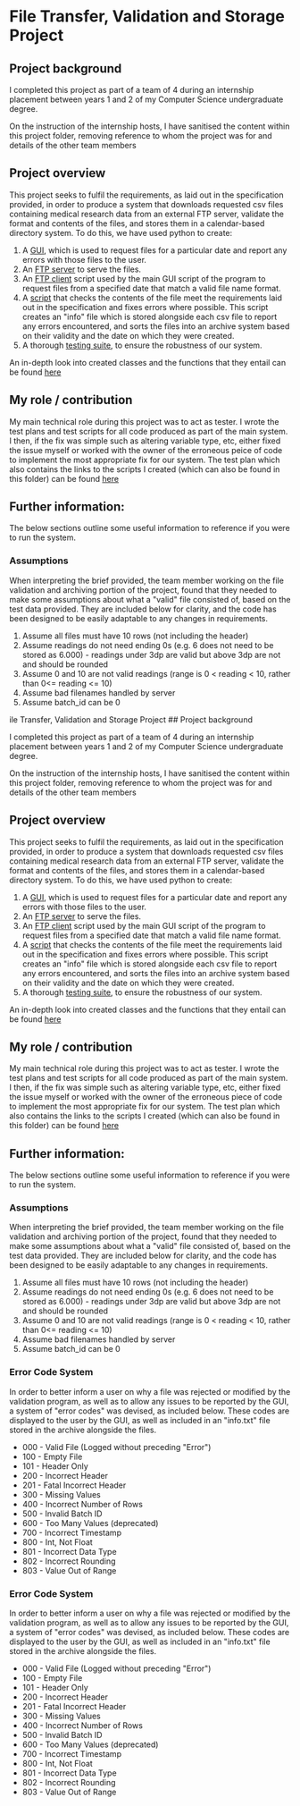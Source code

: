 # File Transfer, Validation and Storage Project
## Project background
<p>I completed this project as part of a team of 4 during an internship placement between years 1 and 2 of my Computer Science undergraduate degree. </p>
<p>On the instruction of the internship hosts, I have sanitised the content within this project folder, removing reference to whom the project was for and details of the other team members</p>

## Project overview
This project seeks to fulfil the requirements, as laid out in the specification provided, in order to produce a system that downloads requested csv files containing medical research data from an external FTP server, validate the format and contents of the files, and stores them in a calendar-based directory system. To do this, we have used python to create:
1. A [GUI](./main), which is used to request files for a particular date and report any errors with those files to the user.
2. An [FTP server](./server) to serve the files.
3. An [FTP client](./client) script used by the main GUI script of the program to request files from a specified date that match a valid file name format.
4. A [script](./validate_file) that checks the contents of the file meet the requirements laid out in the specification and fixes errors where possible.  This script creates an "info" file which is stored alongside each csv file to report any errors encountered, and sorts the files into an archive system based on their validity and the date on which they were created.
5. A thorough [testing suite](./test_plans), to ensure the robustness of our system.

An in-depth look into created classes and the functions that they entail can be found [here](./class_function_descriptors)

## My role / contribution
My main technical role during this project was to act as tester. I wrote the test plans and test scripts for all code produced as part of the main system. I then, if the fix was simple such as altering variable type, etc, either fixed the issue myself or worked with the owner of the erroneous peice of code to implement the most appropriate fix for our system.
The test plan which also contains the links to the scripts I created (which can also be found in this folder) can be found [here](./test_plans)

## Further information:
The below sections outline some useful information to reference if you were to run the system.

### Assumptions
<p>When interpreting the brief provided, the team member working on the file validation and archiving portion of the project, found that they needed to make some assumptions about what a "valid" file consisted of, based on the test data provided.  They are included below for clarity, and the code has been designed to be easily adaptable to any changes in requirements.</p>
<ol>
<li> Assume all files must have 10 rows (not including  the header)</li>

<li> Assume readings do not need ending 0s (e.g. 6 does not need to be stored as 6.000) - readings under 3dp are valid but above 3dp are not and should be rounded </li>

<li> Assume 0 and 10 are not valid readings (range is 0 < reading < 10, rather than 0<= reading <= 10) </li>

<li> Assume bad filenames handled by server</li>

<li> Assume batch_id can be 0</li>
</ol>
ile Transfer, Validation and Storage Project
## Project background
<p>I completed this project as part of a team of 4 during an internship placement between years 1 and 2 of my Computer Science undergraduate degree. </p>
<p>On the instruction of the internship hosts, I have sanitised the content within this project folder, removing reference to whom the project was for and details of the other team members</p>

## Project overview
This project seeks to fulfil the requirements, as laid out in the specification provided, in order to produce a system that downloads requested csv files containing medical research data from an external FTP server, validate the format and contents of the files, and stores them in a calendar-based directory system. To do this, we have used python to create:
1. A [GUI](./main), which is used to request files for a particular date and report any errors with those files to the user.
2. An [FTP server](./server) to serve the files.
3. An [FTP client](./client) script used by the main GUI script of the program to request files from a specified date that match a valid file name format.
4. A [script](./validate_file) that checks the contents of the file meet the requirements laid out in the specification and fixes errors where possible.  This script creates an "info" file which is stored alongside each csv file to report any errors encountered, and sorts the files into an archive system based on their validity and the date on which they were created.
5. A thorough [testing suite](./test_plans), to ensure the robustness of our system.

An in-depth look into created classes and the functions that they entail can be found [here](./class_function_descriptors)

## My role / contribution
My main technical role during this project was to act as tester. I wrote the test plans and test scripts for all code produced as part of the main system. I then, if the fix was simple such as altering variable type, etc, either fixed the issue myself or worked with the owner of the erroneous piece of code to implement the most appropriate fix for our system.
The test plan which also contains the links to the scripts I created (which can also be found in this folder) can be found [here](./test_plans)

## Further information:
The below sections outline some useful information to reference if you were to run the system.

### Assumptions
<p>When interpreting the brief provided, the team member working on the file validation and archiving portion of the project, found that they needed to make some assumptions about what a "valid" file consisted of, based on the test data provided.  They are included below for clarity, and the code has been designed to be easily adaptable to any changes in requirements.</p>
<ol>
<li> Assume all files must have 10 rows (not including  the header)</li>

<li> Assume readings do not need ending 0s (e.g. 6 does not need to be stored as 6.000) - readings under 3dp are valid but above 3dp are not and should be rounded </li>

<li> Assume 0 and 10 are not valid readings (range is 0 < reading < 10, rather than 0<= reading <= 10) </li>

<li> Assume bad filenames handled by server</li>

<li> Assume batch_id can be 0</li>
</ol>

### Error Code System
<p>In order to better inform a user on why a file was rejected or modified by the validation program, as well as to allow any issues to be reported by the GUI, a system of "error codes" was devised, as included below.  These codes are displayed to the user by the GUI, as well as included in an "info.txt" file stored in the archive alongside the files.</p>

- 000 - Valid File (Logged without preceding "Error")
- 100 - Empty File
- 101 - Header Only
- 200 - Incorrect Header
- 201 - Fatal Incorrect Header
- 300 - Missing Values
- 400 - Incorrect Number of Rows
- 500 - Invalid Batch ID
- 600 - Too Many Values (deprecated)
- 700 - Incorrect Timestamp
- 800 - Int, Not Float
- 801 - Incorrect Data Type
- 802 - Incorrect Rounding
- 803 - Value Out of Range

### Error Code System
<p>In order to better inform a user on why a file was rejected or modified by the validation program, as well as to allow any issues to be reported by the GUI, a system of "error codes" was devised, as included below.  These codes are displayed to the user by the GUI, as well as included in an "info.txt" file stored in the archive alongside the files.</p>

- 000 - Valid File (Logged without preceding "Error")
- 100 - Empty File
- 101 - Header Only
- 200 - Incorrect Header
- 201 - Fatal Incorrect Header
- 300 - Missing Values
- 400 - Incorrect Number of Rows
- 500 - Invalid Batch ID
- 600 - Too Many Values (deprecated)
- 700 - Incorrect Timestamp
- 800 - Int, Not Float
- 801 - Incorrect Data Type
- 802 - Incorrect Rounding
- 803 - Value Out of Range